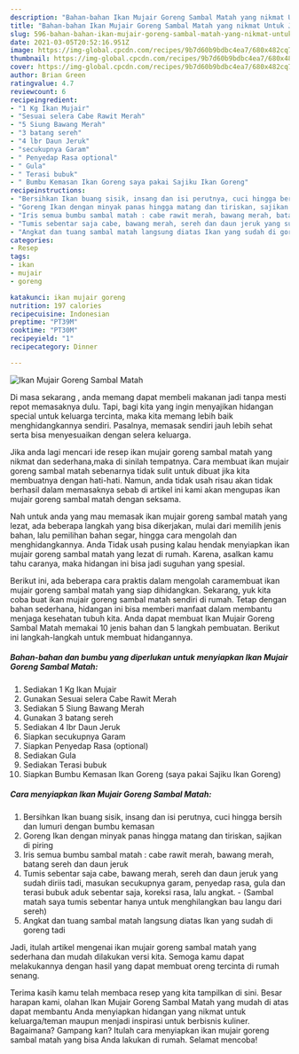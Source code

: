 ```yaml
---
description: "Bahan-bahan Ikan Mujair Goreng Sambal Matah yang nikmat Untuk Jualan"
title: "Bahan-bahan Ikan Mujair Goreng Sambal Matah yang nikmat Untuk Jualan"
slug: 596-bahan-bahan-ikan-mujair-goreng-sambal-matah-yang-nikmat-untuk-jualan
date: 2021-03-05T20:52:16.951Z
image: https://img-global.cpcdn.com/recipes/9b7d60b9bdbc4ea7/680x482cq70/ikan-mujair-goreng-sambal-matah-foto-resep-utama.jpg
thumbnail: https://img-global.cpcdn.com/recipes/9b7d60b9bdbc4ea7/680x482cq70/ikan-mujair-goreng-sambal-matah-foto-resep-utama.jpg
cover: https://img-global.cpcdn.com/recipes/9b7d60b9bdbc4ea7/680x482cq70/ikan-mujair-goreng-sambal-matah-foto-resep-utama.jpg
author: Brian Green
ratingvalue: 4.7
reviewcount: 6
recipeingredient:
- "1 Kg Ikan Mujair"
- "Sesuai selera Cabe Rawit Merah"
- "5 Siung Bawang Merah"
- "3 batang sereh"
- "4 lbr Daun Jeruk"
- "secukupnya Garam"
- " Penyedap Rasa optional"
- " Gula"
- " Terasi bubuk"
- " Bumbu Kemasan Ikan Goreng saya pakai Sajiku Ikan Goreng"
recipeinstructions:
- "Bersihkan Ikan buang sisik, insang dan isi perutnya, cuci hingga bersih dan lumuri dengan bumbu kemasan"
- "Goreng Ikan dengan minyak panas hingga matang dan tiriskan, sajikan di piring"
- "Iris semua bumbu sambal matah : cabe rawit merah, bawang merah, batang sereh dan daun jeruk"
- "Tumis sebentar saja cabe, bawang merah, sereh dan daun jeruk yang sudah diriis tadi, masukan secukupnya garam, penyedap rasa, gula dan terasi bubuk aduk sebentar saja, koreksi rasa, lalu angkat. (Sambal matah saya tumis sebentar hanya untuk menghilangkan bau langu dari sereh)"
- "Angkat dan tuang sambal matah langsung diatas Ikan yang sudah di goreng tadi"
categories:
- Resep
tags:
- ikan
- mujair
- goreng

katakunci: ikan mujair goreng 
nutrition: 197 calories
recipecuisine: Indonesian
preptime: "PT39M"
cooktime: "PT30M"
recipeyield: "1"
recipecategory: Dinner

---
```



![Ikan Mujair Goreng Sambal Matah](https://img-global.cpcdn.com/recipes/9b7d60b9bdbc4ea7/680x482cq70/ikan-mujair-goreng-sambal-matah-foto-resep-utama.jpg)

Di masa  sekarang , anda memang dapat membeli makanan jadi tanpa mesti repot memasaknya dulu. Tapi, bagi kita yang ingin menyajikan hidangan special untuk keluarga tercinta, maka kita memang lebih baik menghidangkannya sendiri. Pasalnya, memasak sendiri jauh lebih sehat serta bisa menyesuaikan dengan selera keluarga.

Jika anda lagi mencari ide resep ikan mujair goreng sambal matah yang nikmat dan sederhana,maka di sinilah tempatnya. Cara membuat ikan mujair goreng sambal matah  sebenarnya tidak sulit untuk dibuat jika kita membuatnya dengan hati-hati. Namun, anda tidak usah risau akan tidak berhasil dalam memasaknya 
sebab di artikel ini kami akan mengupas ikan mujair goreng sambal matah dengan seksama.  



Nah untuk anda yang mau memasak ikan mujair goreng sambal matah yang lezat, ada beberapa langkah yang bisa dikerjakan, mulai dari memilih jenis bahan, lalu pemilihan bahan segar, hingga cara mengolah dan menghidangkannya. Anda Tidak usah pusing kalau hendak menyiapkan ikan mujair goreng sambal matah yang lezat di rumah. Karena, asalkan kamu  tahu caranya, maka hidangan ini bisa jadi suguhan yang spesial.

Berikut ini, ada beberapa cara praktis  dalam mengolah caramembuat ikan mujair goreng sambal matah yang siap dihidangkan. Sekarang, yuk kita coba buat ikan mujair goreng sambal matah sendiri di rumah. Tetap dengan bahan sederhana, hidangan ini bisa memberi manfaat dalam membantu menjaga kesehatan tubuh kita. Anda dapat membuat Ikan Mujair Goreng Sambal Matah memakai 10 jenis bahan dan 5 langkah pembuatan. Berikut ini langkah-langkah untuk membuat hidangannya.

<!--inarticleads1-->

##### Bahan-bahan dan bumbu yang diperlukan untuk menyiapkan Ikan Mujair Goreng Sambal Matah:

1. Sediakan 1 Kg Ikan Mujair
1. Gunakan Sesuai selera Cabe Rawit Merah
1. Sediakan 5 Siung Bawang Merah
1. Gunakan 3 batang sereh
1. Sediakan 4 lbr Daun Jeruk
1. Siapkan secukupnya Garam
1. Siapkan  Penyedap Rasa (optional)
1. Sediakan  Gula
1. Sediakan  Terasi bubuk
1. Siapkan  Bumbu Kemasan Ikan Goreng (saya pakai Sajiku Ikan Goreng)




<!--inarticleads2-->

##### Cara menyiapkan Ikan Mujair Goreng Sambal Matah:

1. Bersihkan Ikan buang sisik, insang dan isi perutnya, cuci hingga bersih dan lumuri dengan bumbu kemasan
1. Goreng Ikan dengan minyak panas hingga matang dan tiriskan, sajikan di piring
1. Iris semua bumbu sambal matah : cabe rawit merah, bawang merah, batang sereh dan daun jeruk
1. Tumis sebentar saja cabe, bawang merah, sereh dan daun jeruk yang sudah diriis tadi, masukan secukupnya garam, penyedap rasa, gula dan terasi bubuk aduk sebentar saja, koreksi rasa, lalu angkat. - (Sambal matah saya tumis sebentar hanya untuk menghilangkan bau langu dari sereh)
1. Angkat dan tuang sambal matah langsung diatas Ikan yang sudah di goreng tadi




Jadi, itulah artikel mengenai  ikan mujair goreng sambal matah  yang sederhana dan mudah dilakukan versi kita. Semoga kamu dapat melakukannya dengan hasil yang dapat membuat oreng tercinta di rumah senang. 

Terima kasih kamu telah membaca resep yang kita tampilkan di sini. Besar harapan kami, olahan  Ikan Mujair Goreng Sambal Matah yang mudah di atas dapat membantu Anda menyiapkan hidangan yang nikmat untuk keluarga/teman maupun menjadi inspirasi untuk berbisnis kuliner. Bagaimana? Gampang kan? Itulah cara menyiapkan ikan mujair goreng sambal matah yang bisa Anda lakukan di rumah. Selamat mencoba!

